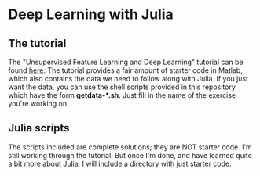 # Deep Learning with Julia

## The tutorial
The "Unsupervised Feature Learning and Deep Learning" tutorial can be found [here](http://deeplearning.stanford.edu/wiki/index.php/UFLD_TUTORIAL). The tutorial provides a fair amount of starter code in Matlab, which also contains the data we need to follow along with Julia. If you just want the data, you can use the shell scripts provided in this repository which have the form **getdata-*.sh**. Just fill in the name of the exercise you're working on.

## Julia scripts
The scripts included are complete solutions; they are NOT starter code. I'm still working through the tutorial. But once I'm done, and have learned quite a bit more about Julia, I will include a directory with just starter code.


